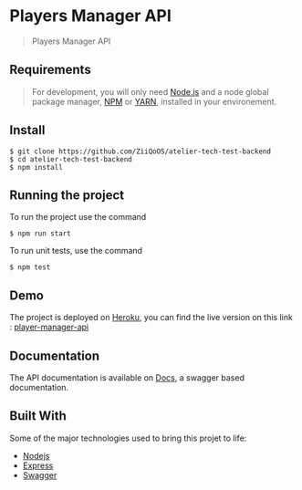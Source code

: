 # Players Manager API

> Players Manager API

## Requirements

> For development, you will only need [Node.js](https://nodejs.org/) and a node global package manager, [NPM](https://npmjs.org/) or [YARN](https://yarnpkg.com/), installed in your environement.
## Install

    $ git clone https://github.com/ZiiQoOS/atelier-tech-test-backend
    $ cd atelier-tech-test-backend
    $ npm install

## Running the project

To run the project use the command

    $ npm run start

To run unit tests, use the command

    $ npm test


## Demo
The project is deployed on [Heroku](https://heroku.com), you can find the live version on this link : [player-manager-api](https://atelier-tech-test-backend.herokuapp.com/)

## Documentation
The API documentation is available on [Docs](https://atelier-tech-test-backend.herokuapp.com/api-docs/), a swagger based documentation.

## Built With
Some of the major technologies used to bring this projet to life:
* [Nodejs](https://nodejs.org/)
* [Express](https://expressjs.com/)
* [Swagger](https://swagger.io/)
